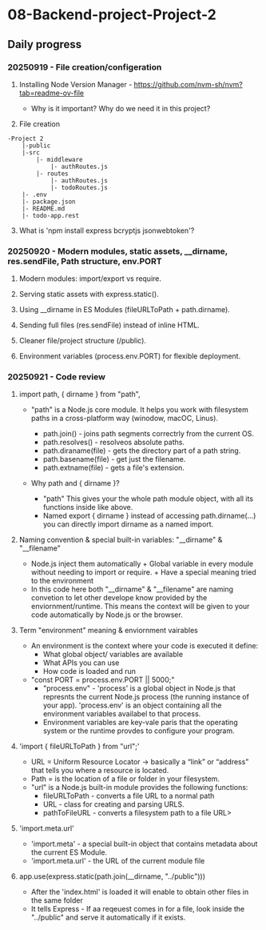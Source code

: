 # 08-Backend-project-Project-2

## Daily progress

### 20250919 - File creation/configeration

1. Installing Node Version Manager - https://github.com/nvm-sh/nvm?tab=readme-ov-file

   - Why is it important? Why do we need it in this project?

2. File creation

```
-Project 2
    |-public
    |-src
        |- middleware
            |- authRoutes.js
        |- routes
            |- authRoutes.js
            |- todoRoutes.js
    |- .env
    |- package.json
    |- README.md
    |- todo-app.rest
```

3. What is 'npm install express bcryptjs jsonwebtoken'?

### 20250920 - Modern modules, static assets, \_\_dirname, res.sendFile, Path structure, env.PORT

1. Modern modules: import/export vs require.

2. Serving static assets with express.static().

3. Using \_\_dirname in ES Modules (fileURLToPath + path.dirname).

4. Sending full files (res.sendFile) instead of inline HTML.

5. Cleaner file/project structure (/public).

6. Environment variables (process.env.PORT) for flexible deployment.

### 20250921 - Code review

1. import path, { dirname } from "path",

   - "path" is a Node.js core module. It helps you work with filesystem paths in a cross-platform way (winodow, macOC, Linus).

     - path.join() - joins path segments correctrly from the current OS.
     - path.resolves() - resolveos absolute paths.
     - path.diraname(file) - gets the directory part of a path string.
     - path.basename(file) - get just the filename.
     - path.extname(file) - gets a file's extension.

   - Why path and { dirname }?
     - "path" This gives your the whole path module object, with all its functions inside like above.
     - Named export { dirname } instead of accessing path.dirname(...) you can directly import dirname as a named import.

2. Naming convention & special built-in variables: "\_\_dirname" & "\_\_filename"

   - Node.js inject them automatically + Global variable in every module without needing to import or require. + Have a special meaning tried to the environment
   - In this code here both "\_\_dirname" & "\_\_filename" are naming convetion to let other develope know provided by the enviornment/runtime. This means the context will be given to your code automatically by Node.js or the browser.

3. Term "environment" meaning & enviornment vairables

   - An environment is the context where your code is executed it define:
     - What global object/ variables are available
     - What APIs you can use
     - How code is loaded and run
   - "const PORT = process.env.PORT || 5000;"
     - "process.env" - 'process' is a global object in Node.js that represnts the current Node.js process (the running instance of your app). 'process.env' is an object containing all the environment variables availabel to that process.
     - Environment variables are key-vale paris that the operating system or the runtime provdes to configure your program.

4. 'import { fileURLToPath } from "url";'
   - URL = Uniform Resource Locator → basically a “link” or “address” that tells you where a resource is located.
   - Path = is the location of a file or folder in your filesystem.
   - "url" is a Node.js built-in module provides the following functions:
     - fileURLToPath - converts a file URL to a normal path
     - URL - class for creating and parsing URLS.
     - pathToFileURL - converts a filesystem path to a file URL>
5. 'import.meta.url'
   - 'import.meta' - a special built-in object that contains metadata about the current ES Module.
   - 'import.meta.url' - the URL of the current module file
6. app.use(express.static(path.join(\_\_dirname, "../public")))
   - After the 'index.html' is loaded it will enable to obtain other files in the same folder
   - It tells Express - If aa reqeuest comes in for a file, look inside the "../public" and serve it automatically if it exists.
